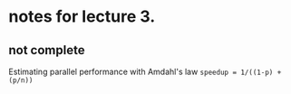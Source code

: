 # notes for lecture 3.
## not complete


Estimating parallel performance with Amdahl's law
`speedup = 1/((1-p) + (p/n))`
